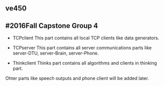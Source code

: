 ## ve450
#2016Fall Capstone Group 4
----
* TCPclient
This part contains all local TCP clients like data generators.

* TCPserver
This part contains all server communications parts like server-DTU, server-Brain, server-Phone.

* Thinkclient
Thinks part contains all algorithms and clients in thinking part.

Ohter parts like speech outputs and phone client will be added later.

